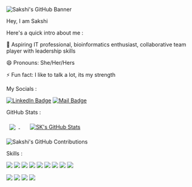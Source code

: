![Sakshi's GitHub Banner](https://github.com/itsskofficial/itsskofficial/assets/65887545/5bad5d31-9730-4bfd-8433-5966e78dd8f9)


Hey, I am Sakshi

Here's a quick intro about me :

🔭 Aspiring IT professional, bioinformatics enthusiast, collaborative team player with leadership skills

😄 Pronouns: She/Her/Hers

⚡ Fun fact: I like to talk a lot, its my strength


My Socials : 

[![LinkedIn Badge](https://img.shields.io/badge/LinkedIn-informational?style=flat&logo=linkedin&logoColor=white&color=0D76A8)](https://www.linkedin.com/in/sakshiipatil22/)
[![Mail Badge](https://img.shields.io/badge/Gmail-informational?style=flat&logo=gmail&logoColor=white&color=EA4335)](mailto:psakshid24@gmail.com)

GitHub Stats :

<a href="https://github.com/sakshiipatil22">
  <img align="center" style="margin:0.5rem" src="https://github-readme-stats.vercel.app/api/top-langs/?username=sakshiipatil22&size_weight=0&count_weight=1&hide=html,css,jupyter%20notebook,purebasic&langs_count=3&layout=donut-vertical&theme=radical" />
</a>
<span>&emsp;</span>
<a href="https://github.com/sakshiipatil22">
  <img align="center" style="margin:0.5rem" src="https://github-readme-stats.vercel.app/api?username=sakshipatil22&show_icons=true&line_height=27&count_private=true&theme=radical&rank_icon=github&include_all_commits=true" alt="SK's GitHub Stats" />
</a>

![Sakshi's GitHub Contributions](https://github-readme-streak-stats.herokuapp.com/?&theme=radical&hide_border=true&currStreakNum=F6A085&currStreakLabel=F6A085&user=sakshiipatil22)

Skills :

![](https://img.shields.io/badge/Code-Python-informational?style=flat&logo=python&logoColor=white&color=3776AB)
![](https://img.shields.io/badge/Code-C-informational?style=flat&logo=c&logoColor=white&color=A8B9CC)
![](https://img.shields.io/badge/Code-C++-informational?style=flat&logo=c++&logoColor=white&color=00599C)
![](https://img.shields.io/badge/Code-HTML5-informational?style=flat&logo=html5&logoColor=white&color=E34F26)
![](https://img.shields.io/badge/Code-CSS3-informational?style=flat&logo=css3&logoColor=white&color=1572B6)
![](https://img.shields.io/badge/Code-NumPy-informational?style=flat&logo=numpy&logoColor=white&color=013243)
![](https://img.shields.io/badge/Code-Pandas-informational?style=flat&logo=pandas&logoColor=white&color=150458)
![](https://img.shields.io/badge/Code-ScikitLearn-informational?style=flat&logo=scikit-learn&logoColor=white&color=F7931E)
![](https://img.shields.io/badge/Code-MySQL-informational?style=flat&logo=mysql&logoColor=white&color=4479A1)

<!--- ![](https://img.shields.io/badge/Code-Javascript-informational?style=flat&logo=javascript&logoColor=white&color=F7DF1E) --->
<!--- ![](https://img.shields.io/badge/Code-ReactJS-informational?style=flat&logo=react&logoColor=white&color=61DAFB) --->
<!--- ![](https://img.shields.io/badge/Code-NodeJS-informational?style=flat&logo=node.js&logoColor=white&color=339933) --->
<!--- ![](https://img.shields.io/badge/Code-ExpressJS-informational?style=flat&logo=express&logoColor=white&color=000000) --->
<!--- ![](https://img.shields.io/badge/Code-MongoDB-informational?style=flat&logo=mongodb&logoColor=white&color=47A248) --->
<!--- ![](https://img.shields.io/badge/Code-Neo4J-informational?style=flat&logo=neo4j&logoColor=white&color=0A6190) --->
<!--- ![](https://img.shields.io/badge/Code-NextJS-informational?style=flat&logo=nextjs&logoColor=white&color=000000) --->
<!--- ![](https://img.shields.io/badge/Code-TailwindCSS-informational?style=flat&logo=tailwindcss&logoColor=white&color=4dc0b5) --->
<!--- ![](https://img.shields.io/badge/Code-Electron-informational?style=flat&logo=electron&logoColor=white&color=9bb7c4) --->
<!-- ![](https://img.shields.io/badge/Code-TensorFlow-informational?style=flat&logo=tensorflow&logoColor=white&color=FF6F00) -->

<!-- ![](https://img.shields.io/badge/Code-Arduino-informational?style=flat&logo=arduino&logoColor=white&color=00979D)
![](https://img.shields.io/badge/Code-Selenium-informational?style=flat&logo=selenium&logoColor=white&color=43B02A)
![](https://img.shields.io/badge/Code-Solidity-informational?style=flat&logo=solidity&logoColor=white&color=363636)
![](https://img.shields.io/badge/Code-Ethers-informational?style=flat&logo=ethers&logoColor=white&color=2535A0)
![](https://img.shields.io/badge/Code-Wagmi-informational?style=flat&logo=wagmi&logoColor=white&color=000000)
![](https://img.shields.io/badge/Code-Chainlink-informational?style=flat&logo=chainlink&logoColor=white&color=375BD2)
![](https://img.shields.io/badge/Code-Hardhat-informational?style=flat&logo=hardhat&logoColor=white&color=FFFF00)
![](https://img.shields.io/badge/Code-Docker-informational?style=flat&logo=docker&logoColor=white&color=2496ED)
![](https://img.shields.io/badge/Code-Kubernetes-informational?style=flat&logo=kubernetes&logoColor=white&color=326CE5)
![](https://img.shields.io/badge/Code-Langchain-informational?style=flat&logo=langchain&logoColor=white&color=A1F78C)
![](https://img.shields.io/badge/Code-LlamaIndex-informational?style=flat&logoColor=white&color=000000)
![](https://img.shields.io/badge/Code-ChromaDB-informational?style=flat&logo=chromadb&logoColor=white&color=FFFF00)
![](https://img.shields.io/badge/Code-Flwr-informational?style=flat&logoColor=white&color=000000)
![](https://img.shields.io/badge/Code-MLFlow-informational?style=flat&logo=mlflow&logoColor=white&color=0000FF)
![](https://img.shields.io/badge/Code-DVC-informational?style=flat&logo=dvc&logoColor=white&color=000000)
![](https://img.shields.io/badge/Code-Git-informational?style=flat&logo=git&logoColor=white&color=F05032) -->
 
![](https://img.shields.io/badge/Software-Canva-informational?style=flat&logo=canva&logoColor=white&color=00C4CC)
![](https://img.shields.io/badge/Software-GitHub-informational?style=flat&logo=github&logoColor=white&color=181717)
![](https://img.shields.io/badge/Software-VSCode-informational?style=flat&logo=visualstudiocode&logoColor=white&color=007ACC)
![](https://img.shields.io/badge/Software-Wordpress-informational?style=flat&logo=wordpress&logoColor=white&color=21759B)

<!---![](https://img.shields.io/badge/Software-Figma-informational?style=flat&logo=figma&logoColor=white&color=F24E1E) -->
<!-- ![](https://img.shields.io/badge/Software-Audacity-informational?style=flat&logo=audacity&logoColor=white&color=0000CC)
![](https://img.shields.io/badge/Software-DavinciResolve-informational?style=flat&color=FFFF00)
![](https://img.shields.io/badge/Software-Trello-informational?style=flat&logo=trello&logoColor=white&color=0052CC)
![](https://img.shields.io/badge/Software-Asana-informational?style=flat&logo=asana&logoColor=white&color=273347)
![](https://img.shields.io/badge/Software-GIMP-informational?style=flat&logo=gimp&logoColor=white&color=5C5543)
![](https://img.shields.io/badge/Software-Slack-informational?style=flat&logo=slack&logoColor=white&color=4A154B)
![](https://img.shields.io/badge/Software-Jira-informational?style=flat&logo=jira&logoColor=white&color=0052CC)
![](https://img.shields.io/badge/Software-Confluence-informational?style=flat&logo=confluence&logoColor=white&color=172B4D) -->
<!-- ![](https://img.shields.io/badge/Software-LMMS-informational?style=flat&logo=lmms&logoColor=white&color=10B146) -->
<!-- ![](https://img.shields.io/badge/Software-HuggingFace-informational?style=flat&logo=huggingface&logoColor=white&color=FFD21E) -->
<!-- ![](https://img.shields.io/badge/Software-Vercel-informational?style=flat&logo=vercel&logoColor=white&color=000000)
![](https://img.shields.io/badge/Software-Render-informational?style=flat&logo=render&logoColor=white&color=000000)
![](https://img.shields.io/badge/Software-Fleek-informational?style=flat&logo=fleek&logoColor=white&color=FF10F0)
![](https://img.shields.io/badge/Software-DagsHub-informational?style=flat&logoColor=white&color=000000)
![](https://img.shields.io/badge/Software-Grafana-informational?style=flat&logo=grafana&logoColor=white&color=F05A28) -->
